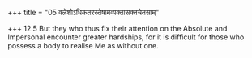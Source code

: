 +++
title = "05 क्लेशोऽधिकतरस्तेषामव्यक्तासक्तचेतसाम्"

+++
12.5 But they who thus fix their attention on the Absolute and
Impersonal encounter greater hardships, for it is difficult for those
who possess a body to realise Me as without one.
